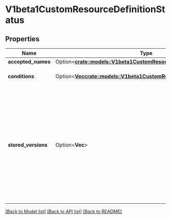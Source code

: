 # V1beta1CustomResourceDefinitionStatus

## Properties

Name | Type | Description | Notes
------------ | ------------- | ------------- | -------------
**accepted_names** | Option<[**crate::models::V1beta1CustomResourceDefinitionNames**](v1beta1.CustomResourceDefinitionNames.md)> |  | [optional]
**conditions** | Option<[**Vec<crate::models::V1beta1CustomResourceDefinitionCondition>**](v1beta1.CustomResourceDefinitionCondition.md)> | conditions indicate state for particular aspects of a CustomResourceDefinition | [optional]
**stored_versions** | Option<**Vec<String>**> | storedVersions lists all versions of CustomResources that were ever persisted. Tracking these versions allows a migration path for stored versions in etcd. The field is mutable so a migration controller can finish a migration to another version (ensuring no old objects are left in storage), and then remove the rest of the versions from this list. Versions may not be removed from `spec.versions` while they exist in this list. | [optional]

[[Back to Model list]](../README.md#documentation-for-models) [[Back to API list]](../README.md#documentation-for-api-endpoints) [[Back to README]](../README.md)


